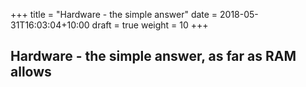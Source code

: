 +++
title = "Hardware - the simple answer"
date =  2018-05-31T16:03:04+10:00
draft = true
weight = 10
+++

## Hardware - the simple answer, as far as RAM allows
